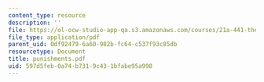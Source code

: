 ```yaml
---
content_type: resource
description: ''
file: https://ol-ocw-studio-app-qa.s3.amazonaws.com/courses/21a-441-the-conquest-of-america-spring-2004/597d5feb0a74b7319c431bfabe95a998_punishments.pdf
file_type: application/pdf
parent_uid: 0df92479-6a60-982b-fc64-c537f93c85db
resourcetype: Document
title: punishments.pdf
uid: 597d5feb-0a74-b731-9c43-1bfabe95a998
---
```

